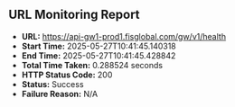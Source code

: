 ## URL Monitoring Report

- **URL:** https://api-gw1-prod1.fisglobal.com/gw/v1/health
- **Start Time:** 2025-05-27T10:41:45.140318
- **End Time:** 2025-05-27T10:41:45.428842
- **Total Time Taken:** 0.288524 seconds
- **HTTP Status Code:** 200
- **Status:** Success
- **Failure Reason:** N/A
